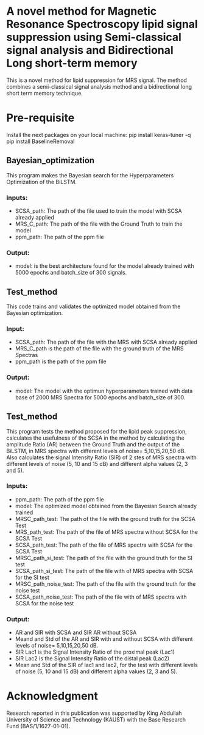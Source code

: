 # A novel method for Magnetic Resonance Spectroscopy lipid signal suppression using Semi-classical signal analysis and Bidirectional Long short-term memory

This is a novel method for lipid suppression for MRS signal. The method combines a semi-classical signal analysis method and a bidirectional long short term memory technique.

# Pre-requisite

Install the next packages on your local machine:
pip install keras-tuner -q
pip install BaselineRemoval

## Bayesian_optimization

This program makes the Bayesian search for the Hyperparameters Optimization of the BiLSTM.
### Inputs:
- SCSA_path: The path of the file used to train the model with SCSA already applied
- MRS_C_path: The path of the file with the Ground Truth to train the model 
- ppm_path: The path of the ppm file
### Output:
- model: is the best architecture found for the model already trained with 5000 
epochs and batch_size of 300 signals.

## Test_method

This code trains and validates the optimized model obtained from the Bayesian optimization.
### Input:
- SCSA_path: The path of the file with the MRS with SCSA already applied
- MRS_C_path is the path of the file with the ground truth of the MRS Spectras 
- ppm_path is the path of the ppm file
### Output:
- model: The model with the optimun hyperparameters trained with data base of 2000 MRS Spectra 
for 5000 epochs and batch_size of 300.

## Test_method

This program tests the method proposed for the lipid peak suppression, calculates
the usefulness of the SCSA in the method by calculating the amplitude Ratio (AR) between 
the Ground Truth and the output of the BiLSTM, in MRS spectra with different levels 
of noise= 5,10,15,20,50 dB. Also calculates the signal Intensity Ratio (SIR) of 2 stes of 
MRS spectra with different levels of noise (5, 10 and 15 dB) and different alpha values
(2, 3 and 5).

### Inputs:
- ppm_path: The path of the ppm file
- model: The optimized model obtained from the Bayesian Search already trained
- MRSC_path_test: The path of the file with the ground truth for the SCSA Test
- MRS_path_test: The path of the file of MRS spectra without SCSA for the SCSA Test
- SCSA_path_test: The path of the file of MRS spectra with SCSA for the SCSA Test
- MRSC_path_si_test: The path of the file with the ground truth for the SI test
- SCSA_path_si_test: The path of the file with of MRS spectra with SCSA for the SI test
- MRSC_path_noise_test: The path of the file with the ground truth for the noise test
- SCSA_path_noise_test: The path of the file with of MRS spectra with SCSA for the noise test

### Output:
    
- AR and SIR with SCSA and SIR AR without SCSA 
- Meand and Std of the AR and SIR with and without SCSA with different levels of noise= 5,10,15,20,50 dB.
- SIR Lac1 is the Signal Intensity Ratio of the proximal peak (Lac1) 
- SIR Lac2 is the Signal Intensity Ratio of the distal peak (Lac2)
- Mean and Std of the SIR of lac1 and lac2, for the test with different levels of noise (5, 10 and 15 dB) and different alpha values (2, 3 and 5).

# Acknowledgment

Research reported in this publication was supported by King Abdullah University of Science and Technology (KAUST) with the Base Research Fund (BAS/1/1627-01-01).
